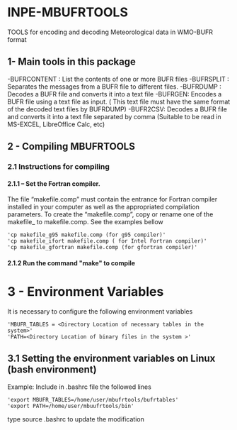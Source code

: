 # INPE-MBUFRTOOLS
TOOLS for encoding and decoding Meteorological data in WMO-BUFR format

## 1- Main tools in this package
-BUFRCONTENT : List the contents of one or more BUFR files
-BUFRSPLIT : Separates the messages from a BUFR file to different files.
-BUFRDUMP : Decodes a BUFR file and converts it into a text file
-BUFRGEN: Encodes a BUFR file using a text file as input. ( This text file must have the same format of the decoded text files by BUFRDUMP)
-BUFR2CSV: Decodes a BUFR file and converts it into a text file separated by comma (Suitable to be read in MS-EXCEL, LibreOffice Calc, etc)

## 2 - Compiling MBUFRTOOLS

### 2.1 Instructions for compiling
#### 2.1.1 – Set the Fortran compiler.
The file “makefile.comp” must contain the entrance for Fortran compiler installed in your computer as
well as the appropriated compilation parameters.
To create the “makefile.comp”, copy or rename one of the makefile_<compiler> to makefile.comp.
See the examples bellow

    'cp makefile_g95 makefile.comp (for g95 compiler)'
    'cp makefile_ifort makefile.comp ( for Intel Fortran compiler)'
    'cp makefile_gfortran makefile.comp (for gfortran compiler)'

#### 2.1.2 Run the command "make" to compile

# 3 - Environment Variables
It is necessary to configure the following environment variables

    'MBUFR_TABLES = <Directory Location of necessary tables in the system>'
    'PATH=<Directory Location of binary files in the system >'

## 3.1 Setting the environment variables on Linux (bash environment)
Example:
Include in .bashrc file the followed lines

    'export MBUFR_TABLES=/home/user/mbufrtools/bufrtables'
    'export PATH=/home/user/mbuufrtools/bin'

type source .bashrc to update the modification

